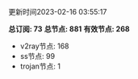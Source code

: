 更新时间2023-02-16 03:55:17

**总订阅: 73**
**总节点: 881**
**有效节点: 268**
- v2ray节点: 168
- ss节点: 99
- trojan节点: 1
